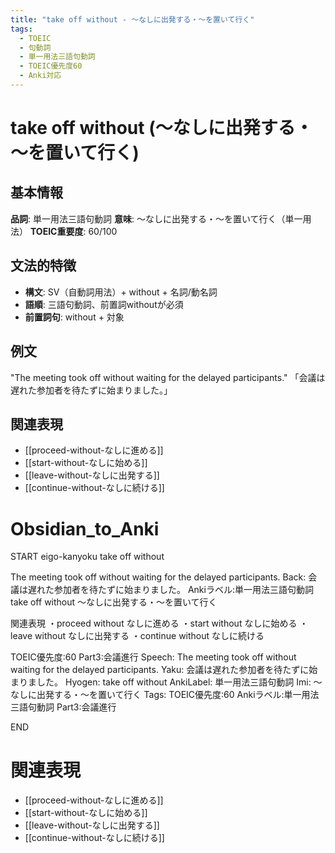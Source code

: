```yaml
---
title: "take off without - ～なしに出発する・～を置いて行く"
tags:
  - TOEIC
  - 句動詞
  - 単一用法三語句動詞
  - TOEIC優先度60
  - Anki対応
---
```


# take off without (～なしに出発する・～を置いて行く)

## 基本情報
**品詞**: 単一用法三語句動詞
**意味**: ～なしに出発する・～を置いて行く（単一用法）
**TOEIC重要度**: 60/100

## 文法的特徴
- **構文**: SV（自動詞用法）+ without + 名詞/動名詞
- **語順**: 三語句動詞、前置詞withoutが必須
- **前置詞句**: without + 対象

## 例文
"The meeting took off without waiting for the delayed participants."
「会議は遅れた参加者を待たずに始まりました。」

## 関連表現
- [[proceed-without-なしに進める]]
- [[start-without-なしに始める]]
- [[leave-without-なしに出発する]]
- [[continue-without-なしに続ける]]

# Obsidian_to_Anki
START
eigo-kanyoku
take off without

The meeting took off without waiting for the delayed participants.
Back: 
会議は遅れた参加者を待たずに始まりました。
Ankiラベル:単一用法三語句動詞
take off without
～なしに出発する・～を置いて行く

関連表現
・proceed without なしに進める
・start without なしに始める
・leave without なしに出発する
・continue without なしに続ける

TOEIC優先度:60
Part3:会議進行
Speech: The meeting took off without waiting for the delayed participants.
Yaku: 会議は遅れた参加者を待たずに始まりました。
Hyogen: take off without
AnkiLabel: 単一用法三語句動詞
Imi: ～なしに出発する・～を置いて行く
Tags: TOEIC優先度:60 Ankiラベル:単一用法三語句動詞 Part3:会議進行
<!--ID: 1753030707922-->
END

# 関連表現
- [[proceed-without-なしに進める]]
- [[start-without-なしに始める]]
- [[leave-without-なしに出発する]]
- [[continue-without-なしに続ける]] 